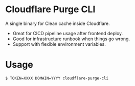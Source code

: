 # Cloudflare Purge CLI

A single binary for Clean cache inside Cloudflare.

- Great for CICD pipeline usage after frontend deploy.
- Good for infrastructure runbook when things go wrong.
- Support with flexible environment variables.

# Usage

```
$ TOKEN=XXXX DOMAIN=YYYY cloudflare-purge-cli
```